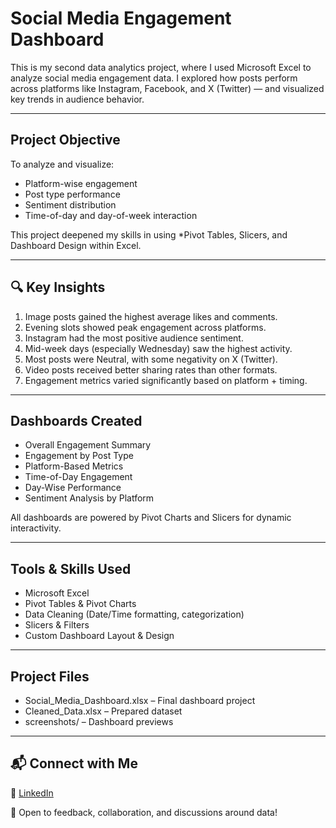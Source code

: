 # Social Media Engagement Dashboard 

This is my second data analytics project, where I used Microsoft Excel to analyze social media engagement data. I explored how posts perform across platforms like Instagram, Facebook, and X (Twitter) — and visualized key trends in audience behavior.

---

##  Project Objective

To analyze and visualize:
- Platform-wise engagement
- Post type performance
- Sentiment distribution
- Time-of-day and day-of-week interaction

This project deepened my skills in using *Pivot Tables, Slicers, and Dashboard Design within Excel.

---

## 🔍 Key Insights

1. Image posts gained the highest average likes and comments.
2. Evening slots showed peak engagement across platforms.
3. Instagram had the most positive audience sentiment.
4. Mid-week days (especially Wednesday) saw the highest activity.
5. Most posts were Neutral, with some negativity on X (Twitter).
6. Video posts received better sharing rates than other formats.
7. Engagement metrics varied significantly based on platform + timing.

---

## Dashboards Created

- Overall Engagement Summary  
- Engagement by Post Type  
- Platform-Based Metrics  
- Time-of-Day Engagement  
- Day-Wise Performance  
- Sentiment Analysis by Platform

All dashboards are powered by Pivot Charts and Slicers for dynamic interactivity.

---

## Tools & Skills Used

- Microsoft Excel  
- Pivot Tables & Pivot Charts  
- Data Cleaning (Date/Time formatting, categorization)  
- Slicers & Filters  
- Custom Dashboard Layout & Design

---

## Project Files

- Social_Media_Dashboard.xlsx – Final dashboard project  
- Cleaned_Data.xlsx – Prepared dataset  
- screenshots/ – Dashboard previews

---

## 📬 Connect with Me

🔗 [LinkedIn](https://www.linkedin.com/in/ajayprasanth1)

💬 Open to feedback, collaboration, and discussions around data!
